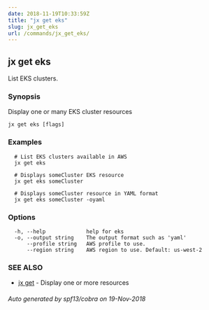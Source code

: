 ```yaml
---
date: 2018-11-19T10:33:59Z
title: "jx get eks"
slug: jx_get_eks
url: /commands/jx_get_eks/
---
```

## jx get eks

List EKS clusters.

### Synopsis

Display one or many EKS cluster resources

```
jx get eks [flags]
```

### Examples

```
  # List EKS clusters available in AWS
  jx get eks
  
  # Displays someCluster EKS resource
  jx get eks someCluster
  
  # Displays someCluster resource in YAML format
  jx get eks someCluster -oyaml
```

### Options

```
  -h, --help             help for eks
  -o, --output string    The output format such as 'yaml'
      --profile string   AWS profile to use.
      --region string    AWS region to use. Default: us-west-2
```

### SEE ALSO

* [jx get](/commands/jx_get/)	 - Display one or more resources

###### Auto generated by spf13/cobra on 19-Nov-2018
